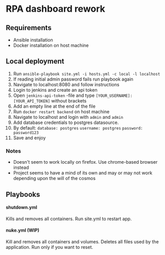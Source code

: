 RPA dashboard rework
===

## Requirements

* Ansible installation
* Docker installation on host machine
  
## Local deployment

1. Run `ansible-playbook site.yml -i hosts.yml -c local -l localhost`
2. If reading initial admin password fails run playbook again
3. Navigate to localhost:8080 and follow instructions
4. Login to jenkins and create an api token
5. Open `jenkins-api-token` -file and type `[YOUR_USERNAME]:[YOUR_API_TOKEN]` without brackets
6. Add an empty line at the end of the file
7. Run `docker restart backend` on host machine
8. Navigate to localhost and login with `admin` and `admin`
9. Add database credentials to postgres datasource.
10. By default: `database: postgres` `username: postgres` `password: password123`
11. Save and enjoy

### Notes

* Doesn't seem to work locally on firefox. Use chrome-based browser instead
* Project seems to have a mind of its own and may or may not work depending upon the will of the cosmos

## Playbooks

#### shutdown.yml

Kills and removes all containers. Run site.yml to restart app.

#### nuke.yml (WIP)

Kill and removes all containers and volumes. Deletes all files used by the application. Run only if you want to reset.
